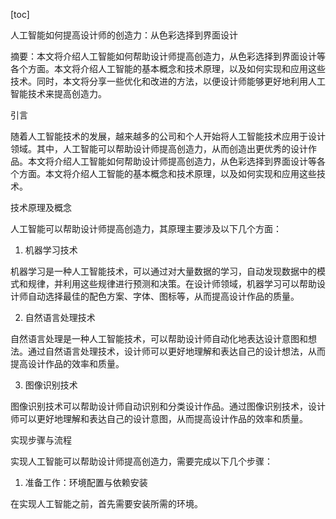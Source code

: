 
[toc]                    
                
                
人工智能如何提高设计师的创造力：从色彩选择到界面设计

摘要：本文将介绍人工智能如何帮助设计师提高创造力，从色彩选择到界面设计等各个方面。本文将介绍人工智能的基本概念和技术原理，以及如何实现和应用这些技术。同时，本文将分享一些优化和改进的方法，以便设计师能够更好地利用人工智能技术来提高创造力。

引言

随着人工智能技术的发展，越来越多的公司和个人开始将人工智能技术应用于设计领域。其中，人工智能可以帮助设计师提高创造力，从而创造出更优秀的设计作品。本文将介绍人工智能如何帮助设计师提高创造力，从色彩选择到界面设计等各个方面。本文将介绍人工智能的基本概念和技术原理，以及如何实现和应用这些技术。

技术原理及概念

人工智能可以帮助设计师提高创造力，其原理主要涉及以下几个方面：

1. 机器学习技术

机器学习是一种人工智能技术，可以通过对大量数据的学习，自动发现数据中的模式和规律，并利用这些规律进行预测和决策。在设计师领域，机器学习可以帮助设计师自动选择最佳的配色方案、字体、图标等，从而提高设计作品的质量。

2. 自然语言处理技术

自然语言处理是一种人工智能技术，可以帮助设计师自动化地表达设计意图和想法。通过自然语言处理技术，设计师可以更好地理解和表达自己的设计想法，从而提高设计作品的效率和质量。

3. 图像识别技术

图像识别技术可以帮助设计师自动识别和分类设计作品。通过图像识别技术，设计师可以更好地理解和表达自己的设计意图，从而提高设计作品的效率和质量。

实现步骤与流程

实现人工智能可以帮助设计师提高创造力，需要完成以下几个步骤：

1. 准备工作：环境配置与依赖安装

在实现人工智能之前，首先需要安装所需的环境。

